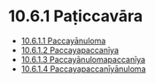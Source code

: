 # 10.6.1 Paṭiccavāra

* [10.6.1.1 Paccayānuloma](10.6.1/10.6.1.1.md)
* [10.6.1.2 Paccayapaccanīya](10.6.1/10.6.1.2.md)
* [10.6.1.3 Paccayānulomapaccanīya](10.6.1/10.6.1.3.md)
* [10.6.1.4 Paccayapaccanīyānuloma](10.6.1/10.6.1.4.md)
